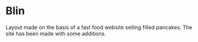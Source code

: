 # Blin

Layout made on the basis of a fast food website selling filled pancakes. The site has been made with some additions.
